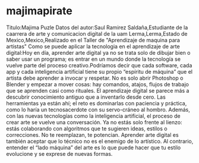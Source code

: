 # majimapirate
Titulo:Majima Puzle  Datos del autor:Saul Ramirez Saldaña,Estudiante de la caarrera de arte y comunicacion digital de la uam Lerma,Lerma,Estado de Mexico,Mexico,Realizado en el Taller de "Aprendizaje de maquina para artistas"  Como se puede aplicar la tecnologia en el aprendizaje de arte digital:Hoy en día, aprender arte digital ya no se trata solo de dibujar bien o saber usar un programa; es entrar en un mundo donde la tecnología se vuelve parte del proceso creativo.Podríamos decir que cada software, cada app y cada inteligencia artificial tiene su propio “espíritu de máquina” que el artista debe aprender a invocar y respetar.  No es solo abrir Photoshop o Blender y empezar a mover cosas: hay comandos, atajos, flujos de trabajo que se aprenden casi como rituales. El aprendizaje digital se parece más a descubrir conocimiento antiguo que a inventarlo desde cero. Las herramientas ya están ahí; el reto es dominarlas con paciencia y práctica, como lo haría un tecnosacerdote con su servo-cráneo al hombro.  Además, con las nuevas tecnologías como la inteligencia artificial, el proceso de crear arte se vuelve una conversación. Ya no estás solo frente al lienzo: estás colaborando con algoritmos que te sugieren ideas, estilos o correcciones. No te reemplazan, te potencian.  Aprender arte digital es también aceptar que lo técnico no es el enemigo de lo artístico. Al contrario, entender el “lado máquina” del arte es lo que puede hacer que tu estilo evolucione y se exprese de nuevas formas.
